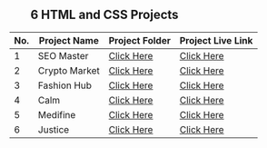 ## <img height="16px" src="https://www.w3.org/html/logo/badge/html5-badge-h-solo.png"><img height="16px" src="https://user-images.githubusercontent.com/110087385/210600757-c5cd4168-1913-4cb9-8c09-1d43f9a7565b.png"> 6 HTML and CSS Projects 

| No. 	| **Project Name** 	| **Project Folder**                | **Project Live Link** |
|-----	|------------------	|---------------------------------	|-----------------	|
| 1   	| SEO Master       	| [Click Here](./Project%2001) 	    | [Click Here](./Project%2001) |
| 2   	| Crypto Market     | [Click Here](./Project%2002) 	    | [Click Here](./Project%2002) |
| 3   	| Fashion Hub       | [Click Here](./Project%2003) 	    | [Click Here](./Project%2003) |
| 4   	| Calm              | [Click Here](./Project%2004) 	    | [Click Here](./Project%2004) |
| 5   	| Medifine        	| [Click Here](./Project%2005) 	    | [Click Here](./Project%2005) |
| 6   	| Justice         	| [Click Here](./Project%2006) 	    | [Click Here](./Project%2006) |
